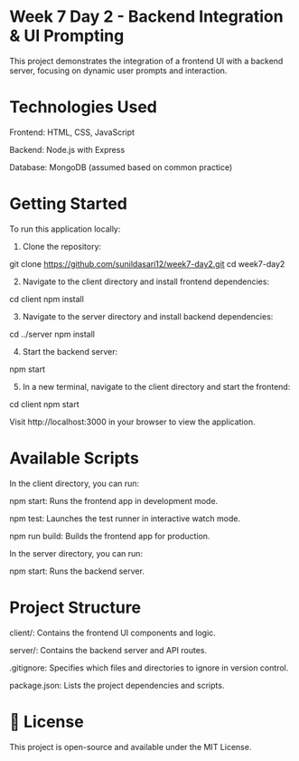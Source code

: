 # Week 7 Day 2 - Backend Integration & UI Prompting

This project demonstrates the integration of a frontend UI with a backend server, focusing on dynamic user prompts and interaction.

#  Technologies Used

Frontend: HTML, CSS, JavaScript

Backend: Node.js with Express

Database: MongoDB (assumed based on common practice)

# Getting Started

To run this application locally:

1. Clone the repository:

git clone https://github.com/sunildasari12/week7-day2.git
cd week7-day2


2. Navigate to the client directory and install frontend dependencies:

cd client
npm install


3. Navigate to the server directory and install backend dependencies:

cd ../server
npm install


4. Start the backend server:

npm start


5. In a new terminal, navigate to the client directory and start the frontend:

cd client
npm start


Visit http://localhost:3000 in your browser to view the application.

# Available Scripts

In the client directory, you can run:

npm start: Runs the frontend app in development mode.

npm test: Launches the test runner in interactive watch mode.

npm run build: Builds the frontend app for production.

In the server directory, you can run:

npm start: Runs the backend server.

# Project Structure

client/: Contains the frontend UI components and logic.

server/: Contains the backend server and API routes.

.gitignore: Specifies which files and directories to ignore in version control.

package.json: Lists the project dependencies and scripts.

# 📄 License

This project is open-source and available under the MIT License.
